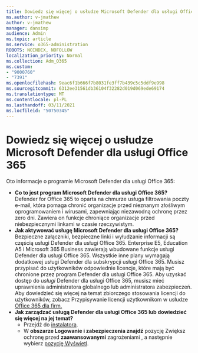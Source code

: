 ```yaml
---
title: Dowiedz się więcej o usłudze Microsoft Defender dla usługi Office 365
ms.author: v-jmathew
author: v-jmathew
manager: dansimp
audience: Admin
ms.topic: article
ms.service: o365-administration
ROBOTS: NOINDEX, NOFOLLOW
localization_priority: Normal
ms.collection: Adm_O365
ms.custom:
- "9000760"
- "7391"
ms.openlocfilehash: 9eac6f1b666f7b8031fe3ff7b439c5c5ddf9e998
ms.sourcegitcommit: 6312ee31561db36104f32282d019d069ede69174
ms.translationtype: MT
ms.contentlocale: pl-PL
ms.lasthandoff: 03/11/2021
ms.locfileid: "50750345"
---
```

# <a name="learn-about-microsoft-defender-for-office-365"></a>Dowiedz się więcej o usłudze Microsoft Defender dla usługi Office 365

Oto informacje o programie Microsoft Defender dla usługi Office 365:

- **Co to jest program Microsoft Defender dla usługi Office 365?**  
    Defender for Office 365 to oparta na chmurze usługa filtrowania poczty e-mail, która pomaga chronić organizacje przed nieznanym złośliwym oprogramowaniem i wirusami, zapewniając niezawodną ochronę przez zero dni. Zawiera on funkcje chroniące organizacje przed niebezpiecznymi linkami w czasie rzeczywistym.
- **Jak aktywować usługę Microsoft Defender dla usługi Office 365?**  
    Bezpieczne załączniki, bezpieczne linki i wyłudzanie informacji są częścią usługi Defender dla usługi Office 365. Enterprise E5, Education A5 i Microsoft 365 Business zawierają wbudowane funkcje usługi Defender dla usługi Office 365. Wszystkie inne plany wymagają dodatkowej usługi Defender dla subskrypcji usługi Office 365. Musisz przypisać do użytkowników odpowiednie licencje, które mają być chronione przez program Defender dla usługi Office 365. Aby uzyskać dostęp do *usługi* Defender dla usługi Office 365, musisz mieć uprawnienia administratora globalnego lub administratora zabezpieczeń.  Aby dowiedzieć się więcej na temat zbiorczego stosowania licencji do użytkowników, zobacz Przypisywanie licencji użytkownikom w usłudze [Office 365 dla firm.](https://go.microsoft.com/fwlink/?linkid=2093435)
- **Jak zarządzać usługą Defender dla usługi Office 365 lub dowiedzieć się więcej na jej temat?**  
  - Przejdź do [instalatora](https://go.microsoft.com/fwlink/p/?linkid=2075721).  
  - W **obszarze Logowanie i zabezpieczenia znajdź** pozycję Zwiększ ochronę przed **zaawansowanymi** zagrożeniami , a następnie wybierz [pozycję Wyświetl](https://go.microsoft.com/fwlink/?linkid=2109302).
